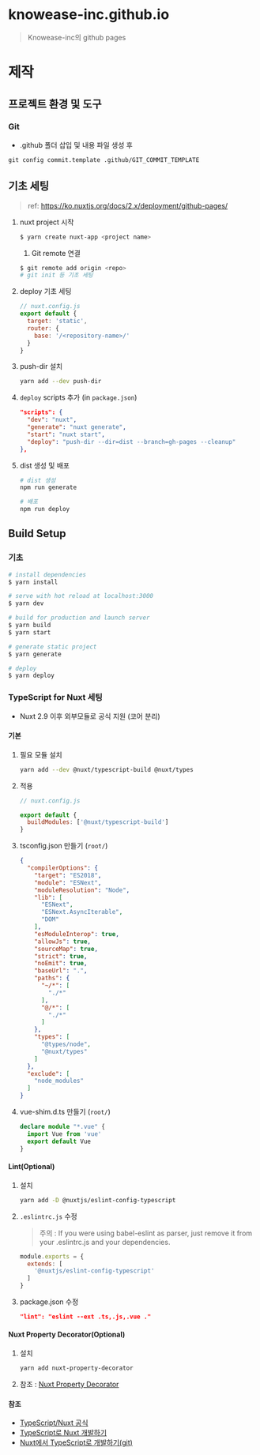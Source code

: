 # knowease-inc.github.io
> Knowease-inc의 github pages

# 제작
## 프로젝트 환경 및 도구
### Git
* .github 폴더 삽입 및 내용 파일 생성 후
```
git config commit.template .github/GIT_COMMIT_TEMPLATE
```
## 기초 세팅
> ref: https://ko.nuxtjs.org/docs/2.x/deployment/github-pages/
1. nuxt project 시작
   ```bash
   $ yarn create nuxt-app <project name>
   ```
   1. Git remote 연결
   ```bash
   $ git remote add origin <repo>
   # git init 등 기초 세팅
   ```
1. deploy 기초 세팅
   ```javascript
   // nuxt.config.js
   export default {
     target: 'static',
     router: {
       base: '/<repository-name>/'
     }
   }
   ```
1. push-dir 설치
   ```bash
   yarn add --dev push-dir
   ```
1. `deploy` scripts 추가 (in `package.json`)
   ```json
   "scripts": {
     "dev": "nuxt",
     "generate": "nuxt generate",
     "start": "nuxt start",
     "deploy": "push-dir --dir=dist --branch=gh-pages --cleanup"
   },
   ```
1. dist 생성 및 배포
   ```bash
   # dist 생성
   npm run generate
   
   # 배포
   npm run deploy
   ```

## Build Setup
### 기초
```bash
# install dependencies
$ yarn install

# serve with hot reload at localhost:3000
$ yarn dev

# build for production and launch server
$ yarn build
$ yarn start

# generate static project
$ yarn generate

# deploy
$ yarn deploy
```
### TypeScript for Nuxt 세팅
* Nuxt 2.9 이후 외부모듈로 공식 지원 (코어 분리)
#### 기본
   1. 필요 모듈 설치
      ```bash
      yarn add --dev @nuxt/typescript-build @nuxt/types
      ```
   1. 적용
      ```javascript
      // nuxt.config.js

      export default {
        buildModules: ['@nuxt/typescript-build']
      }
      ```
   1. tsconfig.json 만들기 (`root/`)
      ```json
      {
        "compilerOptions": {
          "target": "ES2018",
          "module": "ESNext",
          "moduleResolution": "Node",
          "lib": [
            "ESNext",
            "ESNext.AsyncIterable",
            "DOM"
          ],
          "esModuleInterop": true,
          "allowJs": true,
          "sourceMap": true,
          "strict": true,
          "noEmit": true,
          "baseUrl": ".",
          "paths": {
            "~/*": [
              "./*"
            ],
            "@/*": [
              "./*"
            ]
          },
          "types": [
            "@types/node",
            "@nuxt/types"
          ]
        },
        "exclude": [
          "node_modules"
        ]
      }
      ```
   1. vue-shim.d.ts 만들기 (`root/`)
      ```typescript
      declare module "*.vue" {
        import Vue from 'vue'
        export default Vue
      }
      ```
#### Lint(Optional)
   1. 설치
      ```bash
      yarn add -D @nuxtjs/eslint-config-typescript
      ```
   1. `.eslintrc.js` 수정
      > 주의 : If you were using babel-eslint as parser, just remove it from your .eslintrc.js and your dependencies.
      ```javascript
      module.exports = {
        extends: [
          '@nuxtjs/eslint-config-typescript'
        ]
      }
      ```
   1. package.json 수정
      ```json
      "lint": "eslint --ext .ts,.js,.vue ."
      ```
#### Nuxt Property Decorator(Optional)
   1. 설치
      ```bash
      yarn add nuxt-property-decorator
      ```
   2. 참조 : [Nuxt Property Decorator](https://github.com/nuxt-community/nuxt-property-decorator)
#### 참조
* [TypeScript/Nuxt 공식](https://typescript.nuxtjs.org/)
* [TypeScript로 Nuxt 개발하기](https://jhyeok.com/nuxt-with-typescript/)
* [Nuxt에서 TypeScript로 개발하기(git)](https://github.com/ChoDragon9/create-nuxt-ts)
